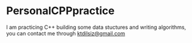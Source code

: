 # PersonalCPPpractice

I am practicing C++ building some data stuctures and writing algorithms, you can contact me through ktdilsiz@gmail.com
